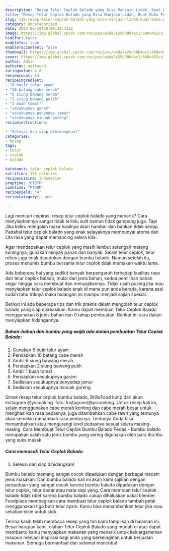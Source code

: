 ```yaml
---
description: "Resep Telur Ceplok Balado yang Bisa Manjain Lidah, Buat Buka Puasa Enak"
title: "Resep Telur Ceplok Balado yang Bisa Manjain Lidah, Buat Buka Puasa Enak"
slug: 118-resep-telur-ceplok-balado-yang-bisa-manjain-lidah-buat-buka-puasa-enak
category: Uncategorized
date: 2022-06-19T20:09:22.432Z
image: https://img-global.cpcdn.com/recipes/e6da7e29d38b4ac2/680x482cq70/telur-ceplok-balado-foto-resep-utama.jpg
hideToc: false
enableToc: true
enableTocContent: false
thumbnail: https://img-global.cpcdn.com/recipes/e6da7e29d38b4ac2/680x482cq70/telur-ceplok-balado-foto-resep-utama.jpg
cover: https://img-global.cpcdn.com/recipes/e6da7e29d38b4ac2/680x482cq70/telur-ceplok-balado-foto-resep-utama.jpg
author: Admin
authorAv: notfound
ratingvalue: 4.6
reviewcount: 14
recipeingredient:
- "6 butir telur ayam"
- "10 batang cabe merah"
- "6 siung bawang merah"
- "2 siung bawang putih"
- "1 buah tomat"
- "secukupnya garam"
- "secukupnya penyedap jamur"
- "secukupnya minuak goreng"
recipeinstructions:

- "Selesai dan siap dihidangkan!"
categories:
- Resep
tags:
- telur
- ceplok
- balado

katakunci: telur ceplok balado 
nutrition: 193 calories
recipecuisine: Indonesian
preptime: "PT37M"
cooktime: "PT59M"
recipeyield: "4"
recipecategory: Lunch

---
```



Lagi mencari inspirasi resep telur ceplok balado yang menarik? Cara menyiapkannya sangat tidak terlalu sulit namun tidak gampang juga. Tapi Jika keliru mengolah maka hasilnya akan hambar dan bahkan tidak sedap. Padahal telur ceplok balado yang enak selayaknya mempunyai aroma dan cita rasa yang dapat memancing selera kita.


Agar mendapatkan telur ceplok yang masih lembut setengah matang kuningnya, gunakan minyak panas dan banyak. Selain telur ceplok, telur rebus juga enak dipadukan dengan bumbu balado. Namun setelah itu, proses menumis bumbu bersama telur ceplok tidak memakan waktu lama.

Ada beberapa hal yang sedikit banyak berpengaruh terhadap kualitas rasa dari telur ceplok balado, mulai dari jenis bahan, kedua pemilihan bahan segar hingga cara membuat dan menyajikannya. Tidak usah pusing jika mau menyiapkan telur ceplok balado enak di mana pun anda berada, karena asal sudah tahu triknya maka hidangan ini mampu menjadi sajian spesial.


Berikut ini ada beberapa tips dan trik praktis dalam mengolah telur ceplok balado yang siap dikreasikan. Kamu dapat membuat Telur Ceplok Balado menggunakan 8 jenis bahan dan 0 tahap pembuatan. Berikut ini cara dalam menyiapkan hidangannya.

<!--inarticleads1-->

##### Bahan-bahan dan bumbu yang wajib ada dalam pembuatan Telur Ceplok Balado:

1. Gunakan 6 butir telur ayam
1. Persiapkan 10 batang cabe merah
1. Ambil 6 siung bawang merah
1. Persiapkan 2 siung bawang putih
1. Ambil 1 buah tomat
1. Persiapkan secukupnya garam
1. Sediakan secukupnya penyedap jamur
1. Sediakan secukupnya minuak goreng


Simak resep telur ceplok bumbu balado, BrilioFood kutip dari akun Instagram @yscooking. foto: Instagram/@yscooking. Untuk resep kali ini, selain menggunakan cabe merah keriting dan cabe merah besar untuk menghasilkan rasa pedasnya, juga ditambahkan cabe rawit yang tentunya akan semakin menambah rasa pedasnya. Tentunya Anda bisa menambahkan atau mengurangi level pedasnya sesuai selera masing-masing. Cara Membuat Telur Ceplok Bumbu Balado Pedas - Bumbu balado merupakan salah satu jenis bumbu yang sering digunakan oleh para ibu-ibu yang suka masak. 

<!--inarticleads2-->

##### Cara memasak Telur Ceplok Balado:


1. Selesai dan siap dihidangkan!

Bumbu balado memang sangat cocok dipadukan dengan berbagai macam jenis masakan. Dan bumbu balado kali ini akan kami sajikan dengan perpaduan yang sangat cocok karena bumbu balado dipadukan dengan telur ceplok, telur dadar atau mata sapi yang. Cara membuat telur ceplok balado tidak ribet karena bumbu balado cukup dihaluskan pakai blender. Foodplace membagikan cara membuat telur ceplok balado tambah petai menggunakan tiga butir telur ayam. Kamu bisa menambahkan telur jika mau sekalian bikin untuk stok. 

Terima kasih telah membaca resep yang tim kami tampilkan di halaman ini. Besar harapan kami, olahan Telur Ceplok Balado yang mudah di atas dapat membantu kamu menyiapkan makanan yang menarik untuk keluarga/teman maupun menjadi inspirasi bagi anda yang berkeinginan untuk berjualan makanan. Semoga bermanfaat dan selamat mencoba!
